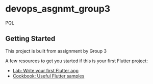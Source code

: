 # devops_asgnmt_group3

PQL

## Getting Started

This project is built from assignment by Group 3

A few resources to get you started if this is your first Flutter project:

- [Lab: Write your first Flutter app](https://docs.flutter.dev/get-started/codelab)
- [Cookbook: Useful Flutter samples](https://docs.flutter.dev/cookbook)